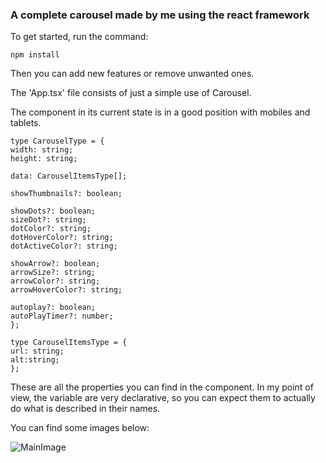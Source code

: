 ### A complete carousel made by me using the react framework

To get started, run the command:

```npm install```

Then you can add new features or remove unwanted ones.

The 'App.tsx' file consists of just a simple use of Carousel.

The component in its current state is in a good position with mobiles and tablets.

```
type CarouselType = {
width: string;
height: string;

data: CarouselItemsType[];

showThumbnails?: boolean;

showDots?: boolean;
sizeDot?: string;
dotColor?: string;
dotHoverColor?: string;
dotActiveColor?: string;

showArrow?: boolean;
arrowSize?: string;
arrowColor?: string;
arrowHoverColor?: string;

autoplay?: boolean;
autoPlayTimer?: number;
};

type CarouselItemsType = {
url: string;
alt:string;
};
```

These are all the properties you can find in the component. In my point of view, the variable are very declarative, so you can expect them to actually do what is described in their names.

You can find some images below:

![MainImage](./images/MainImage.png)